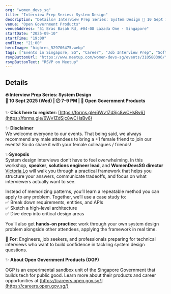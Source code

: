 ```yaml
---
org: "women_devs_sg"
title: "Interview Prep Series: System Design"
description: "Details🔥 Interview Prep Series: System Design 📅 10 Sept 2025 (Wed) | 🕖 7–9 PM | 📍 Open Government Products ✨ Click here to register: https://forms.gle/6Wv1Z"
venue: "Open Government Products"
venueAddress: "51 Bras Basah Rd, #04-08 Lazada One · Singapore"
startDate: "2025-09-10"
startTime: "19:00"
endTime: "21:00"
heroImage: "highres_529706475.webp"
tags: ["Events in Singapore, SG", "Career", "Job Interview Prep", "Software Architecture", "Women in Technology", "Technology"]
rsvpButtonUrl: "https://www.meetup.com/women-devs-sg/events/310580396/"
rsvpButtonText: "RSVP on Meetup"
---
```


## Details

**🔥 Interview Prep Series: System Design**  
**📅 10 Sept 2025 (Wed) | 🕖 7–9 PM | 📍 Open Government Products**

✨ **Click here to register:** [https://forms.gle/6Wv1ZdSjc8wCHsBv6](https://forms.gle/6Wv1ZdSjc8wCHsBv6)

✨ **Disclaimer**  
We welcome everyone to our events. That being said, we always recommend any male attendees to bring a +1 female friend to join our events! So do share it with your female colleagues / friends!

✨**Synopsis**  
System design interviews don’t have to feel overwhelming. In this workshop, **speaker**, **solutions engineer lead**, and **WomenDevsSG director** [Victoria Lo](https://www.linkedin.com/in/victoria2666/overlay/about-this-profile/) will walk you through a practical framework that helps you structure your answers, communicate tradeoffs, and focus on what interviewers actually want to see.

Instead of memorizing patterns, you’ll learn a repeatable method you can apply to any problem. Together, we’ll use a case study to:  
✅ Break down requirements, entities, and APIs  
✅ Sketch a high-level architecture  
✅ Dive deep into critical design areas

You’ll also get **hands-on practice**: work through your own system design problem alongside other attendees, applying the framework in real time.

🎯 **For**: Engineers, job seekers, and professionals preparing for technical interviews who want to build confidence in tackling system design questions.

✨ **About Open Government Products (OGP)**

OGP is an experimental sandbox unit of the Singapore Government that builds tech for public good. Learn more about their products and career opportunities at [https://careers.open.gov.sg/](https://careers.open.gov.sg/)